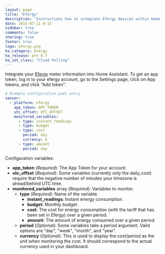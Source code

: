 ```yaml
---
layout: page
title: "Efergy"
description: "Instructions how to integrate Efergy devices within Home Assistant."
date: 2015-07-11 0:15
sidebar: true
comments: false
sharing: true
footer: true
logo: efergy.png
ha_category: Energy
ha_release: pre 0.7
ha_iot_class: "Cloud Polling"
---
```



Integrate your [Efergy](https://efergy.com) meter information into Home Assistant. To get an app token, log in to your efergy account, go to the Settings page, click on App tokens, and click "Add token".

```yaml
# Example configuration.yaml entry
sensor:
  - platform: efergy
    app_token: APP_TOKEN
    utc_offset: UTC_OFFSET
    monitored_variables:
      - type: instant_readings
      - type: budget
      - type: cost
        period: day
        currency: $
      - type: amount
        period: day
```

Configuration variables:

- **app_token** (*Required*): The App Token for your account.
- **utc_offset** (*Required*): Some variables (currently only the daily_cost) require that the
negative number of minutes your timezone is ahead/behind UTC time.
- **monitored_variables** array (*Required*): Variables to monitor.
  - **type** (*Required*): Name of the variable.
      - **instant_readings**: Instant energy consumption.
      - **budget**: Monthly budget.
      - **cost**: The cost for energy consumption (with the tariff that has been set in Efergy) over a given period.
      - **amount**: The amount of energy consumed over a given period.
  - **period** (*Optional*): Some variables take a period argument. Valid options are "day", "week", "month", and "year".
  - **currency** (*Optional*): This is used to display the cost/period as the unit when monitoring the cost. It should correspond to the actual currency used in your dashboard.

